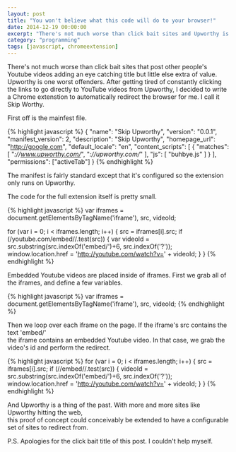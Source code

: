 ```yaml
---
layout: post
title: "You won't believe what this code will do to your browser!"
date: 2014-12-19 00:00:00
excerpt: "There's not much worse than click bait sites and Upworthy is one worst offenders. This chrome extension automatically redirects to the YouTube video page when you open a page on Upworthy.com."
category: "programming"
tags: [javascript, chromeextension]
---
```


There's not much worse than click bait sites that post other people's Youtube videos adding an eye 
catching title but little else extra of value. Upworthy is one worst offenders. After getting tired 
of constantly clicking the links to go directly to YouTube videos from Upworthy, I decided to write 
a Chrome extenstion to automatically redirect the browser for me. I call it Skip Worthy.

First off is the mainfest file.

{% highlight javascript %}
{
  "name": "Skip Upworthy",
  "version": "0.0.1",
  "manifest_version": 2,
  "description": "Skip Upworthy",
  "homepage_url": "http://google.com",
  "default_locale": "en",
  "content_scripts": [
    {
      "matches": [
        "*://www.upworthy.com/*", 
        "*://upworthy.com/*"
      ],
      "js": [ "buhbye.js" ]
    }
  ],
  "permissions": ["activeTab"]
}
{% endhighlight %}

The manifest is fairly standard except that it's configured so the extension only runs on Upworthy.

The code for the full extension itself is pretty small.

{% highlight javascript %}
var iframes = document.getElementsByTagName('iframe'),
    src,
    videoId;
 
for (var i = 0; i < iframes.length; i++) {
  src = iframes[i].src;
  if (/youtube.com\/embed\//.test(src)) {
    var videoId = src.substring(src.indexOf('embed/')+6, src.indexOf('?'));
    window.location.href = 'http://youtube.com/watch?v=' + videoId;
  }
}
{% endhighlight %}

Embedded Youtube videos are placed inside of iframes. First we grab all of the iframes, and define a few variables.

{% highlight javascript %}
var iframes = document.getElementsByTagName('iframe'),
    src,
    videoId;
{% endhighlight %}

Then we loop over each iframe on the page. If the iframe's src contains the text 'embed/'  
the iframe contains an embedded Youtube video. In that case, we grab the video's id and 
perform the redirect.

{% highlight javascript %}
for (var i = 0; i < iframes.length; i++) {
  src = iframes[i].src;
  if (/\/embed\//.test(src)) {
    videoId = src.substring(src.indexOf('embed/')+6, src.indexOf('?'));
    window.location.href = 'http://youtube.com/watch?v=' + videoId;
  }
}
{% endhighlight %}

And Upworthy is a thing of the past. With more and more sites like Upworthy hitting the web,  
this proof of concept could conceivably be extended to have a configurable set of sites to 
redirect from. 

P.S. Apologies for the click bait title of this post. I couldn't help myself.